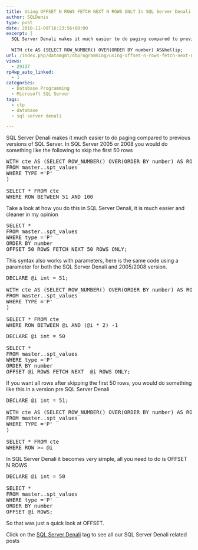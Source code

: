 ```yaml
---
title: Using OFFSET N ROWS FETCH NEXT N ROWS ONLY In SQL Server Denali for easy paging
author: SQLDenis
type: post
date: 2010-11-09T16:23:56+00:00
excerpt: |
  SQL Server Denali makes it much easier to do paging compared to previous versions of SQL Server. In SQL Server 2005 or 2008 you would do something like the following to skip the first 50 rows
  
  WITH cte AS (SELECT ROW_NUMBER() OVER(ORDER BY number) AS&hellip;
url: /index.php/datamgmt/dbprogramming/using-offset-n-rows-fetch-next-n-rows-on/
views:
  - 29137
rp4wp_auto_linked:
  - 1
categories:
  - Database Programming
  - Microsoft SQL Server
tags:
  - ctp
  - database
  - sql server denali

---
```

SQL Server Denali makes it much easier to do paging compared to previous versions of SQL Server. In SQL Server 2005 or 2008 you would do something like the following to skip the first 50 rows

<pre>WITH cte AS (SELECT ROW_NUMBER() OVER(ORDER BY number) AS ROW,* 
FROM master..spt_values
WHERE TYPE ='P'
) 

SELECT * FROM cte
WHERE ROW BETWEEN 51 AND 100</pre>

Take a look at how you do this in SQL Server Denali, it is much easier and cleaner in my opinion

<pre>SELECT * 
FROM master..spt_values
WHERE type ='P'
ORDER BY number
OFFSET 50 ROWS FETCH NEXT 50 ROWS ONLY;</pre>

This syntax also works with parameters, here is the same code using a parameter for both the SQL Server Denali and 2005/2008 version.

<pre>DECLARE @i int = 51;

WITH cte AS (SELECT ROW_NUMBER() OVER(ORDER BY number) AS ROW,* 
FROM master..spt_values
WHERE TYPE ='P'
) 

SELECT * FROM cte
WHERE ROW BETWEEN @i AND (@i * 2) -1</pre>

<pre>DECLARE @i int = 50

SELECT * 
FROM master..spt_values
WHERE type ='P'
ORDER BY number
OFFSET @i ROWS FETCH NEXT  @i ROWS ONLY;</pre>

If you want all rows after skipping the first 50 rows, you would do something like this in a version pre SQL Server Denali

<pre>DECLARE @i int = 51;

WITH cte AS (SELECT ROW_NUMBER() OVER(ORDER BY number) AS ROW,* 
FROM master..spt_values
WHERE TYPE ='P'
) 

SELECT * FROM cte
WHERE ROW &gt;= @i </pre>

In SQL Server Denali it becomes very simple, all you need to do is OFFSET N ROWS

<pre>DECLARE @i int = 50

SELECT * 
FROM master..spt_values
WHERE type ='P'
ORDER BY number
OFFSET @i ROWS;</pre>

So that was just a quick look at OFFSET.
  
Click on the [SQL Server Denali][1] tag to see all our SQL Server Denali related posts

 [1]: /index.php/All/sql+server+denali: